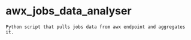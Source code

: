 # awx_jobs_data_analyser

```
Python script that pulls jobs data from awx endpoint and aggregates it. 
```
